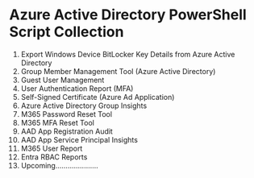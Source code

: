 # Azure Active Directory PowerShell Script Collection #
1. Export Windows Device BitLocker Key Details from Azure Active Directory
2. Group Member Management Tool (Azure Active Directory)
3. Guest User Management
4. User Authentication Report (MFA)
5. Self-Signed Certificate (Azure Ad Application)
6. Azure Active Directory Group Insights
7. M365 Password Reset Tool
8. M365 MFA Reset Tool
9. AAD App Registration Audit
10. AAD App Service Principal Insights
11. M365 User Report
12. Entra RBAC Reports
13. Upcoming.....................
